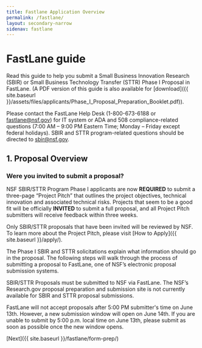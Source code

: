 ```yaml
---
title: Fastlane Application Overview
permalink: /fastlane/
layout: secondary-narrow
sidenav: fastlane
---
```

# FastLane guide

Read this guide to help you submit a Small Business Innovation Research (SBIR) or Small Business Technology Transfer (STTR) Phase I Proposal in FastLane. (A PDF version of this guide is also available for [download]({{ site.baseurl }}/assets/files/applicants/Phase_I_Proposal_Preparation_Booklet.pdf)).

Please contact the FastLane Help Desk (1-800-673-6188 or [fastlane@nsf.gov](mailto:fastlane@nsf.gov)) for IT system or ADA and 508 compliance-related questions (7:00 AM – 9:00 PM Eastern Time; Monday – Friday except federal holidays). SBIR and STTR program-related questions should be directed to [sbir@nsf.gov](mailto:sbir@nsf.gov).  

## 1. Proposal Overview

### Were you invited to submit a proposal?

NSF SBIR/STTR Program Phase I applicants are now **REQUIRED** to submit a three-page “Project Pitch” that outlines the project objectives, technical innovation and associated technical risks. Projects that seem to be a good fit will be officially **INVITED** to submit a full proposal, and all Project Pitch submitters will receive feedback within three weeks. 

Only SBIR/STTR proposals that have been invited will be reviewed by NSF. To learn more about the Project Pitch, please visit [How to Apply]({{ site.baseurl }}/apply/). 

The Phase I SBIR and STTR solicitations explain what information should go in the proposal. The following steps will walk through the process of submitting a proposal to FastLane, one of NSF’s electronic proposal submission systems.

SBIR/STTR Proposals must be submitted to NSF via FastLane. The NSF’s Research.gov proposal preparation and submission site is not currently available for SBIR and STTR proposal submissions.  

FastLane will not accept proposals after 5:00 PM submitter's time on June 13th. However, a new submission window will open on June 14th. If you are unable to submit by 5:00 p.m. local time on June 13th, please submit as soon as possible once the new window opens.  


[Next]({{ site.baseurl }}/fastlane/form-prep/)
